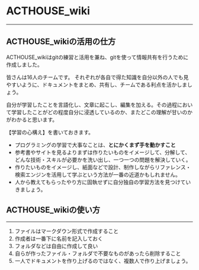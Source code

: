 # ACTHOUSE_wiki
---

## ACTHOUSE_wikiの活用の仕方

ACTHOUSE_wikiはgitの練習と活用を兼ね、gitを使って情報共有を行うために作成しました。

皆さんは16人のチームです。
それぞれが各自で得た知識を自分以外の人でも見やすいように、ドキュメントをまとめ、共有し、チームである利点を活かしましょう。

自分が学習したことを言語化し、文章に起こし、編集を加える。その過程において学習したことがどの程度自分に浸透しているのか、またどこの理解が甘いのかがわかると思います。

【学習の心構え】を書いておきます。

* プログラミングの学習で大事なことは、**とにかくまず手を動かすこと**
* 参考書やサイトを見るよりまずは作りたいものをイメージして、分解して、どんな技術・スキルが必要かを洗い出し、一つ一つの問題を解決していく。
* 作りたいものをイメージし、紙面などで設計、制作しながらリファレンス・検索エンジンを活用して学ぶという方法が一番の近道かもしれません。
* 人から教えてもらったやり方に固執せずに自分独自の学習方法を見つけていきましょう。


## ACTHOUSE_wikiの使い方
---

1. ファイルはマークダウン形式で作成すること
2. 作成者は一番下に名前を記入しておく
3. フォルダなどは自由に作成して良い
4. 自らが作ったファイル・フォルダで不要なものがあったら削除すること
5. 一人でドキュメントを作り上げるのではなく、複数人で作り上げましょう。
